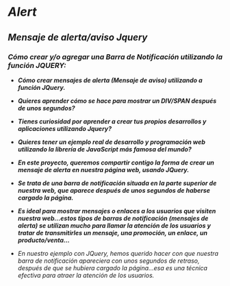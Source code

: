 # **_Alert_**

## _Mensaje de alerta/aviso Jquery_

### **_Cómo crear y/o agregar una Barra de Notificación utilizando la función JQUERY:_**

- **_Cómo crear mensajes de alerta (Mensaje de aviso) utilizando a función JQuery._**

- **_Quieres aprender cómo se hace para mostrar un DIV/SPAN después de unos segundos?_**

- **_Tienes curiosidad por aprender a crear tus propios desarrollos y aplicaciones utilizando Jquery?_**

- **_Quieres tener un ejemplo real de desarrollo y programación web utilizando la librería de JavaScript más famosa del mundo?_**

- **_En este proyecto, queremos compartir contigo la forma de crear un mensaje de alerta en nuestra página web, usando JQuery._**

- **_Se trata de una barra de notificación situada en la parte superior de nuestra web, que aparece después de unos segundos de haberse cargado la página._**

- **_Es ideal para mostrar mensajes o enlaces a los usuarios que visiten nuestra web...estos tipos de barras de notificación (mensajes de alerta) se utilizan mucho para llamar la atención de los usuarios y tratar de transmitirles un mensaje, una promoción, un enlace, un producto/venta..._**

- _En nuestro ejemplo con JQuery, hemos querido hacer con que nuestra barra de notificación apareciera con unos segundos de retraso, después de que se hubiera cargado la página...esa es una técnica efectiva para atraer la atención de los usuarios._
